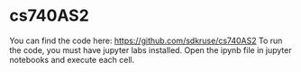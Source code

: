 # cs740AS2
 You can find the code here: https://github.com/sdkruse/cs740AS2
 To run the code, you must have jupyter labs installed. Open the ipynb file in jupyter notebooks and execute each cell.
